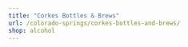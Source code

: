 ```yaml
---
title: "Corkes Bottles & Brews"
url: /colorado-springs/corkes-bottles-and-brews/
shop: alcohol
---
```

